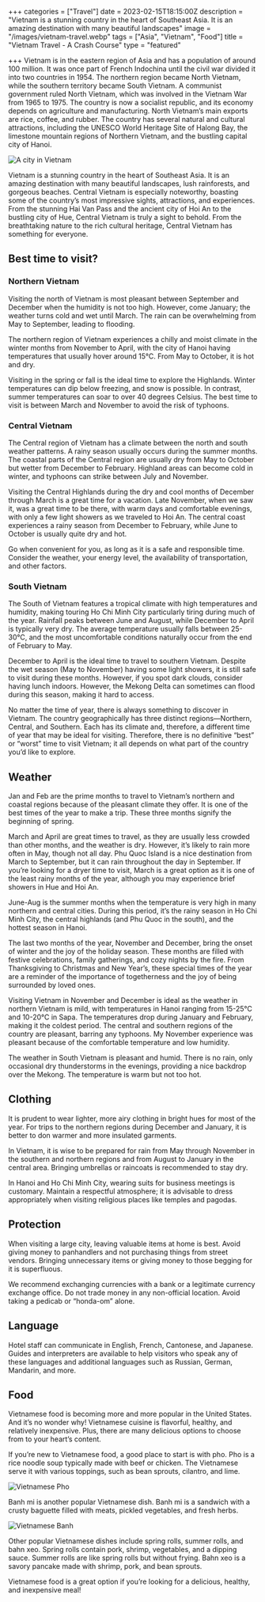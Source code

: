+++
categories = ["Travel"]
date = 2023-02-15T18:15:00Z
description = "Vietnam is a stunning country in the heart of Southeast Asia. It is an amazing destination with many beautiful landscapes"
image = "/images/vietnam-travel.webp"
tags = ["Asia", "Vietnam", "Food"]
title = "Vietnam Travel - A Crash Course"
type = "featured"

+++
Vietnam is in the eastern region of Asia and has a population of around 100 million. It was once part of French Indochina until the civil war divided it into two countries in 1954. The northern region became North Vietnam, while the southern territory became South Vietnam. A communist government ruled North Vietnam, which was involved in the Vietnam War from 1965 to 1975. The country is now a socialist republic, and its economy depends on agriculture and manufacturing. North Vietnam’s main exports are rice, coffee, and rubber. The country has several natural and cultural attractions, including the UNESCO World Heritage Site of Halong Bay, the limestone mountain regions of Northern Vietnam, and the bustling capital city of Hanoi.

![A city in Vietnam](/images/vietnam-travel.webp "A city in Vietnam")

Vietnam is a stunning country in the heart of Southeast Asia. It is an amazing destination with many beautiful landscapes, lush rainforests, and gorgeous beaches. Central Vietnam is especially noteworthy, boasting some of the country’s most impressive sights, attractions, and experiences. From the stunning Hai Van Pass and the ancient city of Hoi An to the bustling city of Hue, Central Vietnam is truly a sight to behold. From the breathtaking nature to the rich cultural heritage, Central Vietnam has something for everyone.

## Best time to visit?

### Northern Vietnam

Visiting the north of Vietnam is most pleasant between September and December when the humidity is not too high. However, come January; the weather turns cold and wet until March. The rain can be overwhelming from May to September, leading to flooding.

The northern region of Vietnam experiences a chilly and moist climate in the winter months from November to April, with the city of Hanoi having temperatures that usually hover around 15°C. From May to October, it is hot and dry.

Visiting in the spring or fall is the ideal time to explore the Highlands. Winter temperatures can dip below freezing, and snow is possible. In contrast, summer temperatures can soar to over 40 degrees Celsius. The best time to visit is between March and November to avoid the risk of typhoons.

### Central Vietnam

The Central region of Vietnam has a climate between the north and south weather patterns. A rainy season usually occurs during the summer months. The coastal parts of the Central region are usually dry from May to October but wetter from December to February. Highland areas can become cold in winter, and typhoons can strike between July and November.

Visiting the Central Highlands during the dry and cool months of December through March is a great time for a vacation. Late November, when we saw it, was a great time to be there, with warm days and comfortable evenings, with only a few light showers as we traveled to Hoi An. The central coast experiences a rainy season from December to February, while June to October is usually quite dry and hot.

Go when convenient for you, as long as it is a safe and responsible time. Consider the weather, your energy level, the availability of transportation, and other factors.

### South Vietnam

The South of Vietnam features a tropical climate with high temperatures and humidity, making touring Ho Chi Minh City particularly tiring during much of the year. Rainfall peaks between June and August, while December to April is typically very dry. The average temperature usually falls between 25-30°C, and the most uncomfortable conditions naturally occur from the end of February to May.

December to April is the ideal time to travel to southern Vietnam. Despite the wet season (May to November) having some light showers, it is still safe to visit during these months. However, if you spot dark clouds, consider having lunch indoors. However, the Mekong Delta can sometimes can flood during this season, making it hard to access.

No matter the time of year, there is always something to discover in Vietnam. The country geographically has three distinct regions—Northern, Central, and Southern. Each has its climate and, therefore, a different time of year that may be ideal for visiting. Therefore, there is no definitive “best” or “worst” time to visit Vietnam; it all depends on what part of the country you’d like to explore.

## Weather

Jan and Feb are the prime months to travel to Vietnam’s northern and coastal regions because of the pleasant climate they offer. It is one of the best times of the year to make a trip. These three months signify the beginning of spring.

March and April are great times to travel, as they are usually less crowded than other months, and the weather is dry. However, it’s likely to rain more often in May, though not all day. Phu Quoc Island is a nice destination from March to September, but it can rain throughout the day in September. If you’re looking for a dryer time to visit, March is a great option as it is one of the least rainy months of the year, although you may experience brief showers in Hue and Hoi An.

June-Aug is the summer months when the temperature is very high in many northern and central cities. During this period, it’s the rainy season in Ho Chi Minh City, the central highlands (and Phu Quoc in the south), and the hottest season in Hanoi.

The last two months of the year, November and December, bring the onset of winter and the joy of the holiday season. These months are filled with festive celebrations, family gatherings, and cozy nights by the fire. From Thanksgiving to Christmas and New Year’s, these special times of the year are a reminder of the importance of togetherness and the joy of being surrounded by loved ones.

Visiting Vietnam in November and December is ideal as the weather in northern Vietnam is mild, with temperatures in Hanoi ranging from 15-25°C and 10-20°C in Sapa. The temperatures drop during January and February, making it the coldest period. The central and southern regions of the country are pleasant, barring any typhoons. My November experience was pleasant because of the comfortable temperature and low humidity.

The weather in South Vietnam is pleasant and humid. There is no rain, only occasional dry thunderstorms in the evenings, providing a nice backdrop over the Mekong. The temperature is warm but not too hot.

## Clothing

It is prudent to wear lighter, more airy clothing in bright hues for most of the year. For trips to the northern regions during December and January, it is better to don warmer and more insulated garments.

In Vietnam, it is wise to be prepared for rain from May through November in the southern and northern regions and from August to January in the central area. Bringing umbrellas or raincoats is recommended to stay dry.

In Hanoi and Ho Chi Minh City, wearing suits for business meetings is customary. Maintain a respectful atmosphere; it is advisable to dress appropriately when visiting religious places like temples and pagodas.

## **Protection**

When visiting a large city, leaving valuable items at home is best. Avoid giving money to panhandlers and not purchasing things from street vendors. Bringing unnecessary items or giving money to those begging for it is superfluous.

We recommend exchanging currencies with a bank or a legitimate currency exchange office. Do not trade money in any non-official location. Avoid taking a pedicab or “honda-om” alone.

## **Language**

Hotel staff can communicate in English, French, Cantonese, and Japanese. Guides and interpreters are available to help visitors who speak any of these languages and additional languages such as Russian, German, Mandarin, and more.

## Food

Vietnamese food is becoming more and more popular in the United States. And it’s no wonder why! Vietnamese cuisine is flavorful, healthy, and relatively inexpensive. Plus, there are many delicious options to choose from to your heart’s content.

If you’re new to Vietnamese food, a good place to start is with pho. Pho is a rice noodle soup typically made with beef or chicken. The Vietnamese serve it with various toppings, such as bean sprouts, cilantro, and lime.

![Vietnamese Pho](/images/pho-vietnamese-food.webp "Vietnamese Pho")

Banh mi is another popular Vietnamese dish. Banh mi is a sandwich with a crusty baguette filled with meats, pickled vegetables, and fresh herbs.

![Vietnamese Banh ](/images/traditional-tet-vietnam.webp)

Other popular Vietnamese dishes include spring rolls, summer rolls, and bahn xeo. Spring rolls contain pork, shrimp, vegetables, and a dipping sauce. Summer rolls are like spring rolls but without frying. Bahn xeo is a savory pancake made with shrimp, pork, and bean sprouts.

Vietnamese food is a great option if you’re looking for a delicious, healthy, and inexpensive meal!